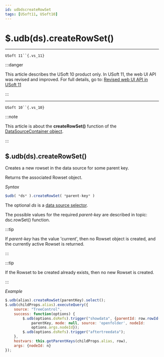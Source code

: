 ```yaml
---
id: udbdscreateRowSet
tags: [USoft11, USoft10]
---
```

# $.udb(ds).createRowSet()



----

`USoft 11``{.vs_11}`


:::danger

This article describes the USoft 10 product only.
In USoft 11, the web UI API was revised and improved. For full details, go to:
[Revised web UI API in USoft 11](/docs/Web_and_app_UIs/UDB_udb/Revised_web_UI_API_in_USoft_11.md)

:::

----

`USoft 10``{.vs_10}`


:::note

This article is about the **createRowSet()** function of the [DataSourceContainer object](/docs/Web_and_app_UIs/UDB_DataSourceContainer).

:::

## **$.udb(ds).createRowSet()**

Creates a new rowset in the data source for some parent key.

Returns the associated Rowset object.

*Syntax*

```js
$udb( *ds* ).createRowSet( *parent-key* )
```

The optional *ds* is a [data source selector](/docs/Web_and_app_UIs/UDB_DataSourceMetaContainer/UDB_DataSourceMetaContainer_object.md).

The possible values for the required *parent-key* are described in topic: dsc.rowSet() function.


:::tip

If *parent-key* has the value 'current', then no Rowset object is created, and the currently active Rowset is returned.

:::


:::tip

If the Rowset to be created already exists, then no new Rowset is created.

:::

*Example*

```js
$.udb(alias).createRowSet(parentKey).select();
$.udb(childProps.alias).executeQuery({
    source: "TreeControl",
    success: function(options) {
        $.udb(options.dsRefs).trigger("showdata", {parentId: row.rowId(), pKeys:
            parentKey, mode: null, source: 'openfolder', nodeId:
            options.args.nodeId});
        $.udb(options.dsRefs).trigger("aftertreedata");
    },
    hostvars: this.getParentKeys(childProps.alias, row),
    args: {nodeId: n}
});
```

 